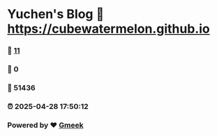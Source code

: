 # Yuchen's Blog :link: https://cubewatermelon.github.io 
### :page_facing_up: [11](https://cubewatermelon.github.io/tag.html) 
### :speech_balloon: 0 
### :hibiscus: 51436 
### :alarm_clock: 2025-04-28 17:50:12 
### Powered by :heart: [Gmeek](https://github.com/Meekdai/Gmeek)
